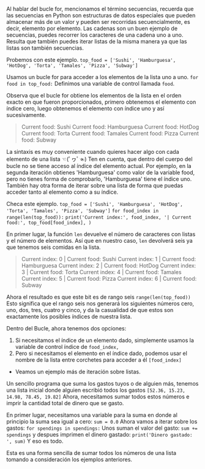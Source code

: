 Al hablar del bucle for, mencionamos el término secuencias, recuerda que las secuencias en Python son estructuras de datos 
especiales que pueden almacenar más de un valor y pueden ser recorridas secuencialmente, es decir, elemento por elemento.
Las cadenas son un buen ejemplo de secuencias, puedes recorrer los caracteres de una cadena uno a uno.
Resulta que también puedes iterar listas de la misma manera ya que las listas son también secuencias.

Probemos con este ejemplo.
`top_food = ['Sushi', 'Hamburguesa', 'HotDog', 'Torta', 'Tamales', 'Pizza', 'Subway']`

Usamos un bucle for para acceder a los elementos de la lista uno a uno.
`for food in top_food:`
Definimos una variable de control llamada `food`.

Observa que el bucle for obtiene los elementos de la lista en el orden exacto en que fueron proporcionados, primero obtenemos el elemento con índice cero,
luego obtenemos el elemento con índice uno y así sucesivamente.

>Current food: Sushi
>Current food: Hamburguesa
>Current food: HotDog
>Current food: Torta
>Current food: Tamales
>Current food: Pizza
>Current food: Subway

La sintaxis es muy conveniente cuando quieres hacer algo con cada elemento de una lista ☜(ﾟヮﾟ☜)
Ten en cuenta, que dentro del cuerpo del bucle no se tiene acceso al índice del elemento actual.
Por ejemplo, en la segunda iteración obtienes 'Hamburguesa' como valor de la variable food, pero no tienes forma de comprobarlo, 'Hamburguesa' tiene el índice uno.
También hay otra forma de iterar sobre una lista de forma que puedas acceder tanto al elemento como a su índice.

Checa este ejemplo. 
`top_food = ['Sushi', 'Hamburguesa', 'HotDog', 'Torta', 'Tamales', 'Pizza', 'Subway']`
`for food_index in range(len(top_food)):`
    `print('Current index:', food_index, '| Current food:', top_food[food_index], )`

En primer lugar, la función `len` devuelve el número de caracteres con listas y el número de elementos.
Así que en nuestro caso, `len` devolverá seis ya que tenemos seis comidas en la lista.

>Current index: 0 | Current food: Sushi
>Current index: 1 | Current food: Hamburguesa
>Current index: 2 | Current food: HotDog
>Current index: 3 | Current food: Torta
>Current index: 4 | Current food: Tamales
>Current index: 5 | Current food: Pizza
>Current index: 6 | Current food: Subway

Ahora el resultado es que este bit es de rango seis `range(len(top_food))`
Esto significa que el rango seis nos generará los siguientes números cero, uno, dos, tres, cuatro y cinco,
y da la casualidad de que estos son exactamente los posibles índices de nuestra lista.

Dentro del Bucle, ahora tenemos dos opciones:
1. Si necesitamos el índice de un elemento dado, simplemente usamos la variable de control índice de `food_index, `
2. Pero si necesitamos el elemento en el índice dado, podemos usar el nombre de la lista entre corchetes para acceder a él `[food_index]`

* Veamos un ejemplo más de iteración sobre listas.

Un sencillo programa que suma los gastos tuyos o de alguien más, tenemos una lista inicial donde alguien escribió todos los gastos 
`[52.36, 15.23, 14.98, 78.45, 19.82]`
Ahora, necesitamos sumar todos estos números e imprir la cantidad total de dinero que se gasto.

En primer lugar, necesitamos una variable para la suma en donde al principio la suma sea igual a cero: `sum = 0.0`
Ahora vamos a iterar sobre los gastos: `for spendings in spendings:`
Unos suman el valor del gasto: `sum += spendings` 
y despues imprimen el dinero gastado: `print('Dinero gastado: ', sum)`
Y eso es todo. 

Esta es una forma sencilla de sumar todos los números de una lista tomando a consideración los ejemplos anteriores.